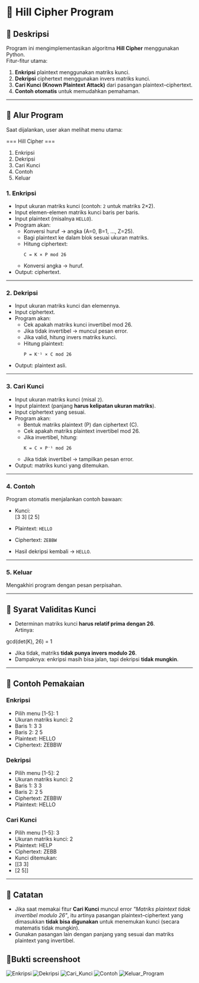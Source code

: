 # 🔐 Hill Cipher Program

## 📌 Deskripsi
Program ini mengimplementasikan algoritma **Hill Cipher** menggunakan Python.  
Fitur-fitur utama:
1. **Enkripsi** plaintext menggunakan matriks kunci.  
2. **Dekripsi** ciphertext menggunakan invers matriks kunci.  
3. **Cari Kunci (Known Plaintext Attack)** dari pasangan plaintext–ciphertext.  
4. **Contoh otomatis** untuk memudahkan pemahaman.  

---

## 📌 Alur Program
Saat dijalankan, user akan melihat menu utama:

=== Hill Cipher ===

1. Enkripsi
2. Dekripsi
3. Cari Kunci
4. Contoh
5. Keluar

### 1. Enkripsi
- Input ukuran matriks kunci (contoh: `2` untuk matriks 2×2).  
- Input elemen-elemen matriks kunci baris per baris.  
- Input plaintext (misalnya `HELLO`).  
- Program akan:
  - Konversi huruf → angka (A=0, B=1, ..., Z=25).  
  - Bagi plaintext ke dalam blok sesuai ukuran matriks.  
  - Hitung ciphertext:  
    ```
    C = K × P mod 26
    ```
  - Konversi angka → huruf.  
- Output: ciphertext.

---

### 2. Dekripsi
- Input ukuran matriks kunci dan elemennya.  
- Input ciphertext.  
- Program akan:
  - Cek apakah matriks kunci invertibel mod 26.  
  - Jika tidak invertibel → muncul pesan error.  
  - Jika valid, hitung invers matriks kunci.  
  - Hitung plaintext:  
    ```
    P = K⁻¹ × C mod 26
    ```
- Output: plaintext asli.

---

### 3. Cari Kunci
- Input ukuran matriks kunci (misal `2`).  
- Input plaintext (panjang **harus kelipatan ukuran matriks**).  
- Input ciphertext yang sesuai.  
- Program akan:
  - Bentuk matriks plaintext (P) dan ciphertext (C).  
  - Cek apakah matriks plaintext invertibel mod 26.  
  - Jika invertibel, hitung:  
    ```
    K = C × P⁻¹ mod 26
    ```
  - Jika tidak invertibel → tampilkan pesan error.  
- Output: matriks kunci yang ditemukan.

---

### 4. Contoh
Program otomatis menjalankan contoh bawaan:
- Kunci:  
[3 3]
[2 5]

- Plaintext: `HELLO`  
- Ciphertext: `ZEBBW`  
- Hasil dekripsi kembali → `HELLO`.

---

### 5. Keluar
Mengakhiri program dengan pesan perpisahan.

---

## 📌 Syarat Validitas Kunci
- Determinan matriks kunci **harus relatif prima dengan 26**.  
Artinya:  

gcd(det(K), 26) = 1
- Jika tidak, matriks **tidak punya invers modulo 26**.  
- Dampaknya: enkripsi masih bisa jalan, tapi dekripsi **tidak mungkin**.

---

## 📌 Contoh Pemakaian
### Enkripsi

- Pilih menu [1-5]: 1
- Ukuran matriks kunci: 2
- Baris 1: 3 3
- Baris 2: 2 5
-  Plaintext: HELLO
- Ciphertext: ZEBBW

### Dekripsi
- Pilih menu [1-5]: 2
- Ukuran matriks kunci: 2
- Baris 1: 3 3
- Baris 2: 2 5
- Ciphertext: ZEBBW
- Plaintext: HELLO

### Cari Kunci
- Pilih menu [1-5]: 3
- Ukuran matriks kunci: 2
- Plaintext: HELP
- Ciphertext: ZEBB
- Kunci ditemukan:
- [[3 3]
- [2 5]]


-- -

## 📌 Catatan
- Jika saat memakai fitur **Cari Kunci** muncul error *"Matriks plaintext tidak invertibel modulo 26"*, itu artinya pasangan plaintext–ciphertext yang dimasukkan **tidak bisa digunakan** untuk menemukan kunci (secara matematis tidak mungkin).  
- Gunakan pasangan lain dengan panjang yang sesuai dan matriks plaintext yang invertibel.  

## 📌Bukti screenshoot
![Enkripsi](screenshots\enkripsi.png)
![Dekripsi](screenshots\dekripsi.png)
![Cari_Kunci](screenshots\carikunci.png)
![Contoh](screenshots\contoh.png)
![Keluar_Program](screenshots\keluarprogram.png)


